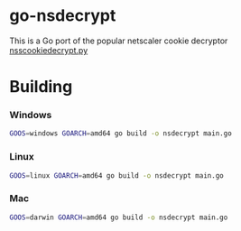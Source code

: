 # go-nsdecrypt

This is a Go port of the popular netscaler cookie decryptor [nsscookiedecrypt.py](https://github.com/catalyst256/Netscaler-Cookie-Decryptor/blob/master/nsccookiedecrypt.py)

# Building
### Windows 
```bash
GOOS=windows GOARCH=amd64 go build -o nsdecrypt main.go
```

### Linux
```bash
GOOS=linux GOARCH=amd64 go build -o nsdecrypt main.go
```

### Mac
```bash
GOOS=darwin GOARCH=amd64 go build -o nsdecrypt main.go
```

